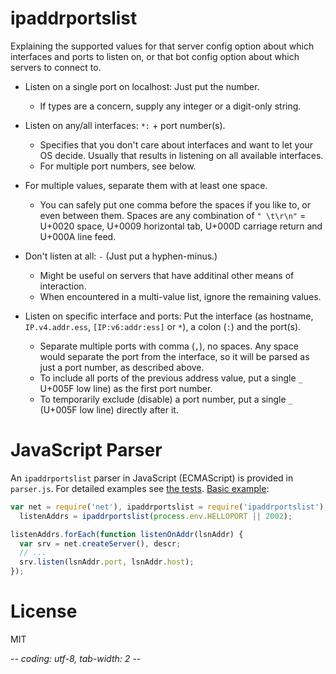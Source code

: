 ipaddrportslist
===============
Explaining the supported values for that server config option about which
interfaces and ports to listen on, or that bot config option about which
servers to connect to.

* Listen on a single port on localhost: Just put the number.
  * If types are a concern, supply any integer or a digit-only string.

* Listen on any/all interfaces: `*:` + port number(s).
  * Specifies that you don't care about interfaces and want to let your OS
    decide. Usually that results in listening on all available interfaces.
  * For multiple port numbers, see below.

* For multiple values, separate them with at least one space.
  * You can safely put one comma before the spaces if you like to, or even
    between them. Spaces are any combination of `" \t\r\n"` = U+0020 space,
    U+0009 horizontal tab, U+000D carriage return and U+000A line feed.

* Don't listen at all: `-` (Just put a hyphen-minus.)
  * Might be useful on servers that have additinal other means of interaction.
  * When encountered in a multi-value list, ignore the remaining values.

* Listen on specific interface and ports: Put the interface (as hostname,
  `IP.v4.addr.ess`, `[IP:v6:addr:ess]` or `*`), a colon (`:`) and the port(s).
  * Separate multiple ports with comma (`,`), no spaces. Any space would
    separate the port from the interface, so it will be parsed as just a
    port number, as described above.
  * To include all ports of the previous address value, put a single
    `_`  U+005F low line) as the first port number.
  * To temporarily exclude (disable) a port number, put a single
    `_` (U+005F low line) directly after it.



JavaScript Parser
=================
An `ipaddrportslist` parser in JavaScript (ECMAScript) is provided in
`parser.js`. For detailed examples see [the tests](test/parse.node.js).
[Basic example](example/echosrv.node.js):

```js
var net = require('net'), ipaddrportslist = require('ipaddrportslist'),
  listenAddrs = ipaddrportslist(process.env.HELLOPORT || 2002);

listenAddrs.forEach(function listenOnAddr(lsnAddr) {
  var srv = net.createServer(), descr;
  // ...
  srv.listen(lsnAddr.port, lsnAddr.host);
});
```




















License
=======
MIT



-*- coding: utf-8, tab-width: 2 -*-
